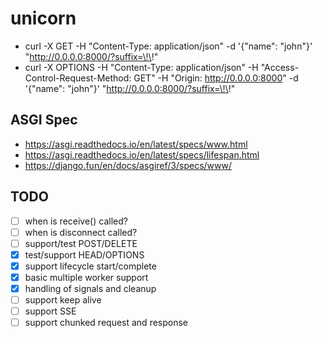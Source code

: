 # unicorn

- curl -X GET -H "Content-Type: application/json" -d '{"name": "john"}'  "http://0.0.0.0:8000/?suffix=\!\!"
- curl -X OPTIONS -H "Content-Type: application/json" -H "Access-Control-Request-Method: GET" -H "Origin: http://0.0.0.0:8000"  -d '{"name": "john"}'  "http://0.0.0.0:8000/?suffix=\!\!"

## ASGI Spec
- https://asgi.readthedocs.io/en/latest/specs/www.html
- https://asgi.readthedocs.io/en/latest/specs/lifespan.html
- https://django.fun/en/docs/asgiref/3/specs/www/

## TODO
- [ ] when is receive() called?
- [ ] when is disconnect called?
- [ ] support/test POST/DELETE
- [x] test/support HEAD/OPTIONS
- [x] support lifecycle start/complete
- [x] basic multiple worker support
- [x] handling of signals and cleanup
- [ ] support keep alive
- [ ] support SSE
- [ ] support chunked request and response